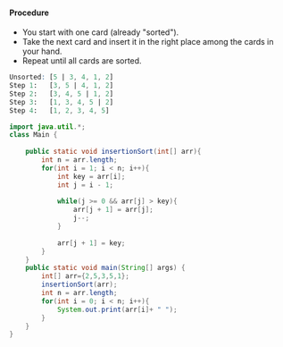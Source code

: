 
#### Procedure

- You start with one card (already "sorted").
- Take the next card and insert it in the right place among the cards in your hand.
- Repeat until all cards are sorted.

```scss
Unsorted: [5 | 3, 4, 1, 2]
Step 1:   [3, 5 | 4, 1, 2]
Step 2:   [3, 4, 5 | 1, 2]
Step 3:   [1, 3, 4, 5 | 2]
Step 4:   [1, 2, 3, 4, 5]
```


```java
import java.util.*;
class Main {
    
    public static void insertionSort(int[] arr){
        int n = arr.length;
        for(int i = 1; i < n; i++){
            int key = arr[i];
            int j = i - 1;
            
            while(j >= 0 && arr[j] > key){
                arr[j + 1] = arr[j];
                j--;
            }
            
            arr[j + 1] = key;
        }
    }
    public static void main(String[] args) {
        int[] arr={2,5,3,5,1};
        insertionSort(arr);
        int n = arr.length;
        for(int i = 0; i < n; i++){
            System.out.print(arr[i]+ " ");
        }
    }
}
```

